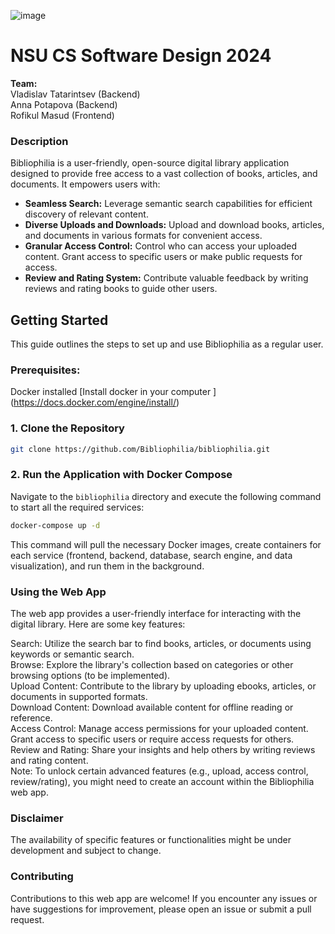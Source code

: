 ![image](https://github.com/Bibliophilia/bibliophilia/assets/69720999/a612f73e-e4e9-4bfd-abf1-c4c21e06ac7b)



# NSU CS Software Design 2024

**Team:** <br>
Vladislav Tatarintsev (Backend) <br>
Anna Potapova (Backend) <br>
Rofikul Masud (Frontend) <br>


### Description

Bibliophilia is a user-friendly, open-source digital library application designed to provide free access to a vast collection of books, articles, and documents. It empowers users with:

- **Seamless Search:** Leverage semantic search capabilities for efficient discovery of relevant content.<br>
- **Diverse Uploads and Downloads:** Upload and download books, articles, and documents in various formats for convenient access.<br>
- **Granular Access Control:** Control who can access your uploaded content. Grant access to specific users or make public requests for access.<br>
- **Review and Rating System:** Contribute valuable feedback by writing reviews and rating books to guide other users.<br>


## Getting Started
This guide outlines the steps to set up and use Bibliophilia as a regular user.

### Prerequisites:
Docker installed [Install docker in your computer ] (https://docs.docker.com/engine/install/)
<br>

### 1. Clone the Repository
```bash
git clone https://github.com/Bibliophilia/bibliophilia.git
```


### 2. Run the Application with Docker Compose
Navigate to the `bibliophilia` directory and execute the following command to start all the required services:
```bash
docker-compose up -d
```
This command will pull the necessary Docker images, create containers for each service (frontend, backend, database, search engine, and data visualization), and run them in the background.




### Using the Web App

The web app provides a user-friendly interface for interacting with the digital library. Here are some key features:

Search: Utilize the search bar to find books, articles, or documents using keywords or semantic search. <br>
Browse: Explore the library's collection based on categories or other browsing options (to be implemented).<br>
Upload Content: Contribute to the library by uploading ebooks, articles, or documents in supported formats.<br>
Download Content: Download available content for offline reading or reference.<br>
Access Control: Manage access permissions for your uploaded content. Grant access to specific users or require access requests for others.<br>
Review and Rating: Share your insights and help others by writing reviews and rating content.<br>
Note: To unlock certain advanced features (e.g., upload, access control, review/rating), you might need to create an account within the Bibliophilia web app.<br>



### Disclaimer
The availability of specific features or functionalities might be under development and subject to change.

### Contributing
Contributions to this web app are welcome! If you encounter any issues or have suggestions for improvement, please open an issue or submit a pull request.
